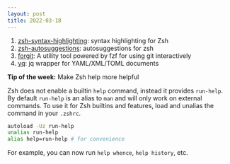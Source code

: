 ```yaml
---
layout: post
title: 2022-03-18
---
```


1. [zsh-syntax-highlighting](https://github.com/zsh-users/zsh-syntax-highlighting): syntax highlighting for Zsh
2. [zsh-autosuggestions](https://github.com/zsh-users/zsh-autosuggestions): autosuggestions for zsh
3. [forgit](https://github.com/wfxr/forgit): A utility tool powered by fzf for using git interactively
4. [yq](https://github.com/kislyuk/yq): jq wrapper for YAML/XML/TOML documents

**Tip of the week:** Make Zsh help more helpful

Zsh does not enable a builtin `help` command, instead it provides `run-help`. By default `run-help` is an alias to `man` and will only work on external commands. To use it for Zsh builtins and features, load and unalias the command in your `.zshrc`.

```sh
autoload -Uz run-help
unalias run-help
alias help=run-help # for convenience
```

For example, you can now run `help whence`, `help history`, etc.
